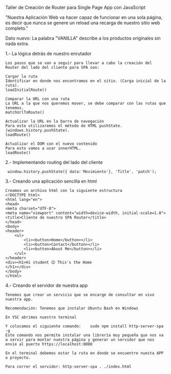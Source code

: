 Taller de Creación de Router para Single Page App con JavaScript

"Nuestra Aplicación Web va hacer capaz de funcionar en una sola página, es decir que nunca se genere un reload una recarga de nuestro sitio web completo."

Dato nuevo: La palabra "VANILLA" describe a los productos originales sin nada extra.

1.- La lógica detrás de nuestro enrutador

    Los pasos que se van a seguir para llevar a cabo la creación del Router del lado del cliente para SPA son:

    Cargar la ruta
    Identificar en donde nos encontramos en el sitio. (Carga inicial de la ruta).
    loadInitialRoute()

    Comparar la URL con una ruta
    La URL a la que nos queremos mover, se debe comparar con las rutas que tenemos.
    matchUrlToRoute()

    Actualizar la URL en la barra de navegación
    Para esto utilizaremos el método de HTML pushState. (windows.history.pushState).
    loadRoute()

    Actualizar el DOM con el nuevo contenido
    Para esto vamos a usar innerHTML.
    loadRoute()
 
 2.- Implementando routing del lado del cliente

     window.history.pushState({ data:'Movimiento'}, 'Title', 'patch');

3.- Creando una aplicación sencilla en html

    Creamos un archivo html con la siguiente estructura
    <!DOCTYPE html>
    <html lang="en">
    <head>
    <meta charset="UTF-8">
    <meta name="viewport" content="width=device-width, initial-scale=1.0">
    <title>Cliente de nuestro SPA Router</title>
    </head>
    <body>
    <header>
        <ul>
            <li><button>Home</button></li>
            <li><button>Contact</button></li>
            <li><button>About Me</button></li>
        </ul>
    </header>
    <div><h1>Hi student 😉 This's the Home
    </h1></div>
    </body>
    </html>
        
4.- Creando el servidor de nuestra app

    Tenemos que crear un servicio que se encarge de consultar en vivo nuestra app.

    Recomendación: Tenemos que instalar Ubuntu Bash en Windows

    En VSC abrimos nuestro terminal 

    Y colocamos el siguiente comando:    sudo npm install http-server-spa -g
    Este comando nos permite instalar una librería muy pequeña que nos va a servir para montar nuestra página y generar un servidor que nos envie al puerto https://localhost:8080 

    En el terminal debemos estar la ruta en donde se encuentre nuesta APP o proyecto.

    Para correr el servidor: http-server-spa . ./index.html

    



